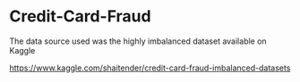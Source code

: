 # Credit-Card-Fraud
The data source used was the highly imbalanced dataset available on Kaggle

https://www.kaggle.com/shaitender/credit-card-fraud-imbalanced-datasets
